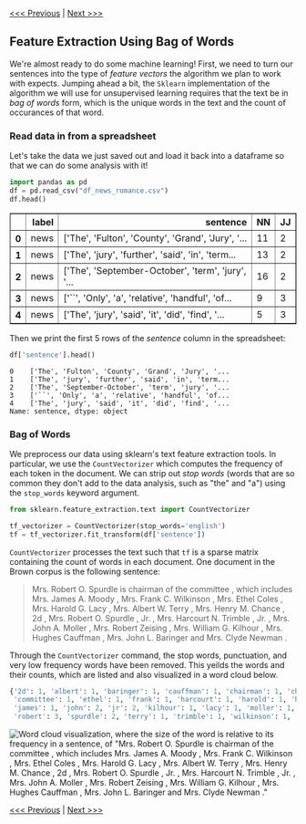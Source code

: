 [<<< Previous](unsupervised.md) | [Next >>>](lda.md)

## Feature Extraction Using Bag of Words

We're almost ready to do some machine learning!  First, we need to turn our sentences into the type of *feature vectors* the algorithm we plan to work with expects. Jumping ahead a bit, the `Sklearn` implementation of the algorithm we will use for unsupervised learning requires that the text be in *bag of words* form, which is the unique words in the text and the count of occurances of that word. 

### Read data in from a spreadsheet
Let's take the data we just saved out and load it back into a dataframe so that we can do some analysis with it!

```python
import pandas as pd
df = pd.read_csv("df_news_romance.csv")
df.head()
```

<div>
<table border="1" class="dataframe">
  <thead>
    <tr style="text-align: right;">
      <th></th>
      <th>label</th>
      <th>sentence</th>
      <th>NN</th>
      <th>JJ</th>
    </tr>
  </thead>
  <tbody>
    <tr>
      <th>0</th>
      <td>news</td>
      <td>['The', 'Fulton', 'County', 'Grand', 'Jury', '...</td>
      <td>11</td>
      <td>2</td>
    </tr>
    <tr>
      <th>1</th>
      <td>news</td>
      <td>['The', 'jury', 'further', 'said', 'in', 'term...</td>
      <td>13</td>
      <td>2</td>
    </tr>
    <tr>
      <th>2</th>
      <td>news</td>
      <td>['The', 'September-October', 'term', 'jury', '...</td>
      <td>16</td>
      <td>2</td>
    </tr>
    <tr>
      <th>3</th>
      <td>news</td>
      <td>['``', 'Only', 'a', 'relative', 'handful', 'of...</td>
      <td>9</td>
      <td>3</td>
    </tr>
    <tr>
      <th>4</th>
      <td>news</td>
      <td>['The', 'jury', 'said', 'it', 'did', 'find', '...</td>
      <td>5</td>
      <td>3</td>
    </tr>
  </tbody>
</table>
</div>

Then we print the first 5 rows of the *sentence* column in the spreadsheet:

```python
df['sentence'].head()
```

    0    ['The', 'Fulton', 'County', 'Grand', 'Jury', '...
    1    ['The', 'jury', 'further', 'said', 'in', 'term...
    2    ['The', 'September-October', 'term', 'jury', '...
    3    ['``', 'Only', 'a', 'relative', 'handful', 'of...
    4    ['The', 'jury', 'said', 'it', 'did', 'find', '...
    Name: sentence, dtype: object



### Bag of Words
We preprocess our data using sklearn's text feature extraction tools. In particular, we use the `CountVectorizer` which computes the frequency of each token in the document. We can strip out *stop words* (words that are so common they don't add to the data analysis, such as "the" and "a") using the `stop_words` keyword argument.


```python
from sklearn.feature_extraction.text import CountVectorizer

tf_vectorizer = CountVectorizer(stop_words='english')
tf = tf_vectorizer.fit_transform(df['sentence'])
```

`CountVectorizer` processes the text such that `tf` is a sparse matrix containing the count of words in each document. One document in the Brown corpus is the following sentence: 
>Mrs. Robert O. Spurdle is chairman of the committee , which includes Mrs. James A. Moody , Mrs. Frank C. Wilkinson , Mrs. Ethel Coles , Mrs. Harold G. Lacy , Mrs. Albert W. Terry , Mrs. Henry M. Chance , 2d , Mrs. Robert O. Spurdle , Jr. , Mrs. Harcourt N. Trimble , Jr. , Mrs. John A. Moller , Mrs. Robert Zeising , Mrs. William G. Kilhour , Mrs. Hughes Cauffman , Mrs. John L. Baringer and Mrs. Clyde Newman .

Through the `CountVectorizer` command, the stop words, punctuation, and very low frequency words have been removed. This yeilds the words and their counts, which are listed and also visualized in a word cloud below. 

```python
{'2d': 1, 'albert': 1, 'baringer': 1, 'cauffman': 1, 'chairman': 1, 'chance': 1, 'clyde': 1, 'coles': 1, 
 'committee': 1, 'ethel': 1, 'frank': 1, 'harcourt': 1, 'harold': 1, 'henry': 1, 'hughes': 1, 'includes': 1, 
 'james': 1, 'john': 2, 'jr': 2, 'kilhour': 1, 'lacy': 1, 'moller': 1, 'moody': 1, 'mrs': 15, 'newman': 1, 
 'robert': 3, 'spurdle': 2, 'terry': 1, 'trimble': 1, 'wilkinson': 1, 'william': 1, 'zeising': 1}

```

![Word cloud visualization, where the size of the word is relative to its frequency in a sentence, of "Mrs. Robert O. Spurdle is chairman of the committee , which includes Mrs. James A. Moody , Mrs. Frank C. Wilkinson , Mrs. Ethel Coles , Mrs. Harold G. Lacy , Mrs. Albert W. Terry , Mrs. Henry M. Chance , 2d , Mrs. Robert O. Spurdle , Jr. , Mrs. Harcourt N. Trimble , Jr. , Mrs. John A. Moller , Mrs. Robert Zeising , Mrs. William G. Kilhour , Mrs. Hughes Cauffman , Mrs. John L. Baringer and Mrs. Clyde Newman ."](../images/countvect_wordcloud.png?)


[<<< Previous](unsupervised.md) | [Next >>>](lda.md)
